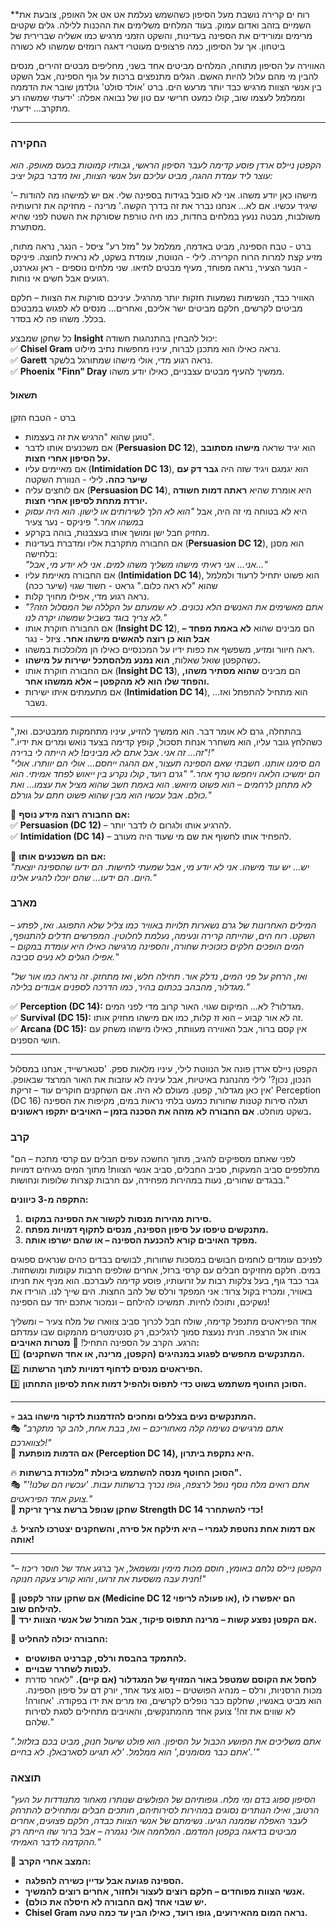 **רוח ים קרירה נושבת מעל הסיפון כשהשמש נעלמת אט אט אל האופק, צובעת את השמיים בזהב ואדום עמוק. בעוד המלחים משלימים את ההכנות ללילה. גלים שקטים מרימים ומורידים את הספינה בעדינות, והשקט הזמני מרגיש כמו אשליה שברירית של ביטחון. אך על הסיפון, כמה פרצופים מעוטרי דאגה רומזים שמשהו לא כשורה

האווירה על הסיפון מתוחה, המלחים מביטים אחד בשני, מחליפים מבטים זהירים, מנסים להבין מי מהם עלול להיות האשם. הגלים מתנפצים ברכות על גוף הספינה, אבל השקט בין אנשי הצוות מרגיש כבד יותר מרעש הים. ברט 'אולד סולט' גולדמן שובר את הדממה וממלמל לעצמו שוב, קולו כמעט חרישי עם טון של נבואה אפלה: 'ידעתי שמשהו רע מתקרב… ידעתי.

____
### החקירה

_הקפטן ניילס ארדן פוסע קדימה לעבר הסיפון הראשי, גבותיו קמוטות בכעס מאופק. הוא עוצר ליד עמדת ההגה, מביט עליכם ועל אנשי הצוות, ואז מדבר בקול יציב:_

'מישהו כאן יודע משהו. אני לא סובל בגידות בספינה שלי. אם יש למישהו מה להודות – שיגיד עכשיו. אם לא… אנחנו נברר את זה בדרך הקשה.'
מרינה - מחזיקה את זרועותיה משולבות, מבטה ננעץ במלחים בחדות, כמו חיה טורפת שסורקת את השטח לפני שהיא מסתערת.

ברט - טבח הספינה, מביט באדמה, ממלמל על "מזל רע"
ציסל - הנגר, נראה מתוח, מזיע קצת למרות הרוח הקרירה.
לילי - הנווטת, עומדת בשקט, לא נראית לחוצה.
פיניקס - הנער הצעיר, נראה מפוחד, מעיף מבטים לתיאו.
שני מלחים נוספים - ראן וגארנט, רגועים אבל חשים אי נוחות.

האוויר כבד, הנשימות נשמעות חזקות יותר מהרגיל. עיניכם סורקות את הצוות – חלקם מביטים לקרשים, חלקם מביטים ישר אליכם, ואחרים… מנסים לא לפגוש במבטכם בכלל. משהו פה לא בסדר.

כל שחקן שמבצע **Insight** יכול להבחין בהתנהגות חשודה:  
✅ **Chisel Gram** נראה כאילו הוא מתכנן לברוח, עיניו מחפשות נתיב מילוט.  
✅ **Garett** נראה רגוע מדי, אולי מישהו שמתורגל בלשקר.  
✅ **Phoenix "Finn" Dray** ממשיך להעיף מבטים עצבניים, כאילו יודע משהו.


#### תשאול
ברט - הטבח הזקן
- טוען שהוא "הרגיש את זה בעצמות".
- אם משכנעים אותו לדבר (**Persuasion DC 12**), הוא יגיד שראה **מישהו מסתובב על הסיפון אחרי חצות.**
- אם מאיימים עליו (**Intimidation DC 13**), הוא יגמגם ויגיד שזה היה **גבר דק עם שיער כהה.**
לילי - הנוורת השקטה
- אם לוחצים עליה (**Persuasion DC 14**), היא אומרת שהיא **ראתה דמות חשודה יורדת מתחת לסיפון אחרי חצות.**
- היא לא בטוחה מי זה היה, אבל _"הוא לא הלך לשירותים או לישון. הוא היה עסוק במשהו אחר."_
פיניקס - נער צעיר
- מחזיק חבל ישן ומושך אותו בעצבנות, בוהה בקרקע.
- אם החבורה מתקרבת אליו ומדברת בעדינות (**Persuasion DC 12**), הוא מסנן בלחישה:  
    _"אני… אני ראיתי מישהו משליך משהו למים. אני לא יודע מי, אבל…"_
- אם החבורה מאיימת עליו (**Intimidation DC 14**), הוא פשוט יתחיל לרעוד ולמלמל שהוא "לא ראה כלום."
גראט - חשוד שגוי (שיער ככה)
- נראה רגוע מדי, אפילו מחויך קלות.
- _"אתם מאשימים את האנשים הלא נכונים. לא שמעתם על הקללה של המסלול הזה? לא צריך בוגד בשביל שמשהו יקרה לנו."_
- אם החבורה חוקרת אותו (**Insight DC 12**), הם מבינים שהוא **לא באמת מפחד – אבל הוא כן רוצה להאשים מישהו אחר.**
ציזל - נגר
- ראה חיוור ומזיע, משפשף את כפות ידיו על המכנסיים כאילו הן מלוכלכות במשהו.
- כשהקפטן שואל שאלות, **הוא נמנע מלהסתכל ישירות על מישהו.**
- אם החבורה חוקרת אותו (**Insight DC 13**), הם מבינים **שהוא מסתיר משהו, והפחד שלו הוא לא מהקפטן – אלא ממשהו אחר.**
- אם מתעמתים איתו ישירות (**Intimidation DC 14**), הוא מתחיל להתפתל ואז… נשבר.
 ____
 "בהתחלה, גרם לא אומר דבר. הוא ממשיך להזיע, עיניו מתחמקות ממבטיכם. ואז, כשהלחץ גובר עליו, הוא משחרר אנחת תסכול, קופץ קדימה בצעד נואש ומרים את ידיו."
 _"זה… זה אני. אבל אתם לא מבינים! לא הייתה לי ברירה!"_  
_"הם סימנו אותנו. חשבתי שאם הספינה תעצור, אם ההגה ייחסם… אולי הם יוותרו. אולי הם ימשיכו הלאה ויחפשו טרף אחר."_
_"גרם רועד, קולו נקרע בין ייאוש לפחד אמיתי. הוא לא מתחנן לרחמים – הוא פשוט מיואש. הוא באמת חשב שהוא מציל את עצמו… ואת כולם. אבל עכשיו הוא מבין שהוא פשוט חתם על גורלם."_

📌 **אם החבורה רוצה מידע נוסף:**  
✅ **Persuasion (DC 12)** – להרגיע אותו ולגרום לו לדבר יותר.  
✅ **Intimidation (DC 14)** – להפחיד אותו לחשוף את שם מי שעוד היה מעורב.

🔹 **אם הם משכנעים אותו:**  
_"יש… יש עוד מישהו. אני לא יודע מי, אבל שמעתי לחישות. הם ידעו שהספינה יוצאת היום. הם ידעו… שהם יוכלו להגיע אלינו."_

### מארב
_המילים האחרונות של גרם נשארות תלויות באוויר כמו צליל שלא התפוגג. ואז, לפתע – השקט. רוח הים, שהייתה קרירה ונעימה, נעלמת לחלוטין. המפרשים חדלים להתנופף, המים הופכים חלקים כזכוכית שחורה, והספינה מרגישה כאילו היא עומדת במקום – אפילו הגלים לא נעים סביבה."_

_"ואז, הרחק על פני המים, נדלק אור. תחילה חלש, ואז מתחזק. זה נראה כמו אור של מגדלור, מהבהב בכתום בהיר, כמו הדרכה לספנים אבודים בלילה."_

✅ **Perception (DC 14):** מגדלור? לא… המיקום שגוי. האור קרוב מדי לפני המים.  
✅ **Survival (DC 15):** זה לא אור קבוע – הוא זז קלות, כמו אם מישהו מחזיק אותו.  
✅ **Arcana (DC 15):** אין קסם ברור, אבל האווירה מעוותת, כאילו מישהו משחק עם חושי הספנים.

___
הקפטן ניילס ארדן פונה אל הנווטת לילי, עיניו מלאות ספק. 'סטארשייד, אנחנו במסלול הנכון, נכון?' לילי מהנהנת באיטיות, אבל עיניה לא עוזבות את האור המרצד שבאופק. 'אין כאן מגדלור, קפטן. מעולם לא היה.
אם השחקנים חוקרים עוד – זריקת Perception (DC 16) תגלה סירות קטנות שחורות כמעט בלתי נראות במים, מקיפות את הספינה בשקט מוחלט.
**אם החבורה לא מזהה את הסכנה בזמן – האויבים יתקפו ראשונים.**


### קרב
"לפני שאתם מספיקים להגיב, מתוך החשכה עפים חבלים עם קרסי מתכת – הם מתלפפים סביב המעקות, סביב החבלים, סביב אנשי הצוות! מתוך המים מגיחים דמויות בבגדים שחורים, נעות במהירות מפחידה, עם חרבות קצרות שלופות ונחושות."

**התקפה מ-3 כיוונים:**

1. **סירות מהירות מנסות לקשור את הספינה במקום.**
2. **מתנקשים טיפסו על סיפון הספינה, מנסים לתקוף דמויות מפתח.**
3. **מפקד האויבים קורא להכנעת הספינה – או שהם ישרפו אותה.**


לפניכם עומדים לוחמים חבושים במסכות שחורות, לבושים בבדים כהים שנראים ספוגים במים. חלקם מחזיקים חבלים עם קרסי ברזל, אחרים שולפים חרבות עקומות ומושחזות. גבר כבד גוף, בעל צלקות רבות על זרועותיו, פוסע קדימה לעברכם. הוא מניף את חניתו באוויר, ומכריז בקול צרוד:
אני המפקד ורלס של להב החצות. הים שייך לנו. הורידו את נשקיכם, ותוכלו לחיות. תמשיכו להילחם – ונמכור אתכם יחד עם הספינה!

אחד הפיראטים מתנפל קדימה, שולח חבל לכרוך סביב צווארו של מלח צעיר – ומשליך אותו אל הרצפה. חנית ננעצת סמוך לרגליכם, רק סנטימטרים מהמקום שבו עמדתם הרגע. הקרב על הספינה התחיל!
🔹 **מטרות האויבים:**  
1️⃣ **המתנקשים מחפשים לפגוע במנהיגים (הקפטן, מרינה, או אחד השחקנים).**  
2️⃣ **הפיראטים מנסים לדחוף דמויות לתוך הרשתות.**  
3️⃣ **הסוכן החוטף משתמש בשוט כדי לתפוס ולהפיל דמות אחת לסיפון התחתון.**

___
💀 **המתנקשים נעים בצללים ומחכים להזדמנות לדקור מישהו בגב.**  
🎭 _"אתם מרגישים נשימה קלה מאחוריכם – ואז, בבת אחת, להב קר מתקרב לצווארכם!"_  
🔹 **אם הדמות מופתעת (Perception DC 14), היא נתקפת ביתרון.**

🔥 **הסוכן החוטף מנסה להשתמש ביכולת "מלכודת ברשתות".**  
🎭 _"אתם רואים מלח נוסף נופל לרצפה, גופו נכרך ברשתות עבות. 'עכשיו הם שלנו!' צועק אחד הפיראטים."_  
🔹 **שחקן שנופל ברשת צריך זריקת Strength DC 14 כדי להשתחרר!**

⚓ **אם דמות אחת נחטפת לגמרי – היא תילקח אל סירה, והשחקנים יצטרכו להציל אותה!**

___
_"הקפטן ניילס נלחם באומץ, חוסם מכות מימין ומשמאל, אך ברגע אחד של חוסר ריכוז – חנית עבה משסעת את זרועו, והוא קורע צעקה חנוקה!"_

🔹 **אם שחקן עוזר לקפטן (Medicine DC 12 או פעולה לריפוי), הם יאפשרו לו להילחם שוב.**  
🔹 **אם הקפטן נפצע קשות – מרינה תתפוס פיקוד, אבל המורל של אנשי הצוות ירד.**

📌 **החבורה יכולה להחליט:**

- **להתמקד בהבסת ורלס, קברניט הפושטים.**
- **לנסות לשחרר שבויים.**
- **לחסל את הקוסם שמטפל באור המזויף של המגדלור (אם קיים).**
"לאחר סדרת מכות הרסניות, ורלס – מנהיג הפושטים – נסוג צעד אחד, יורק דם על סיפון הספינה. הוא מביט באנשיו, שחלקם כבר נופלים לקרשים, ואז מרים את ידו בפקודה. 'אחורה! לא שווים את זה!' צועק אחד מהמתנקשים, והאויבים מתחילים לסגת לסירות שלהם."

_"אתם משליכים את הפושע הכבול על הסיפון. הוא פולט שיעול חנוק, מביט בכם בזלזול. 'אתם כבר מסומנים,' הוא ממלמל. 'לא תגיעו לסארבאלן. לא בחיים.'"_

### תוצאה
_"הסיפון ספוג בדם ומי מלח. גופותיהם של הפולשים שנותרו מאחור מתנודדות על העץ הרטוב, ואילו הנותרים נסוגים במהירות לסירותיהם, חותכים חבלים ומתחילים להתרחק לעבר האפלה שממנה הגיעו. נשימתם של אנשי הצוות כבדה, חלקם פצועים, אחרים מביטים בדאגה בקפטן המדמם. המלחמה אולי נגמרה – אבל ברור שזו הייתה רק ההקדמה לדבר האמיתי."_

👥 **המצב אחרי הקרב:**

- **הספינה פגועה אבל עדיין כשירה להפלגה.**
- **אנשי הצוות מפוחדים – חלקם רוצים לעצור ולחזור, אחרים רוצים להמשיך.**
- **יש שבוי אחד (אם החבורה לא חיסלה את כולם).**
- **Chisel Gram נראה המום מהאירועים, גופו רועד, כאילו הבין עד כמה טעה.**
